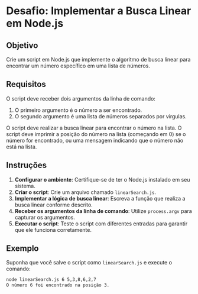 # Desafio: Implementar a Busca Linear em Node.js

## Objetivo
Crie um script em Node.js que implemente o algoritmo de busca linear para encontrar um número específico em uma lista de números.

## Requisitos
O script deve receber dois argumentos da linha de comando:

1. O primeiro argumento é o número a ser encontrado.
2. O segundo argumento é uma lista de números separados por vírgulas.

O script deve realizar a busca linear para encontrar o número na lista. O script deve imprimir a posição do número na lista (começando em 0) se o número for encontrado, ou uma mensagem indicando que o número não está na lista.

## Instruções
1. **Configurar o ambiente**: Certifique-se de ter o Node.js instalado em seu sistema.
2. **Criar o script**: Crie um arquivo chamado `linearSearch.js`.
3. **Implementar a lógica de busca linear**: Escreva a função que realiza a busca linear conforme descrito.
4. **Receber os argumentos da linha de comando**: Utilize `process.argv` para capturar os argumentos.
5. **Executar o script**: Teste o script com diferentes entradas para garantir que ele funciona corretamente.

## Exemplo
Suponha que você salve o script como `linearSearch.js` e execute o comando:

```sh
node linearSearch.js 6 5,3,8,6,2,7
O número 6 foi encontrado na posição 3.